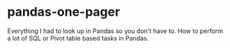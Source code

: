 # pandas-one-pager
Everything I had to look up in Pandas so you don't have to. How to perform a lot of SQL or Pivot table based tasks in Pandas.
